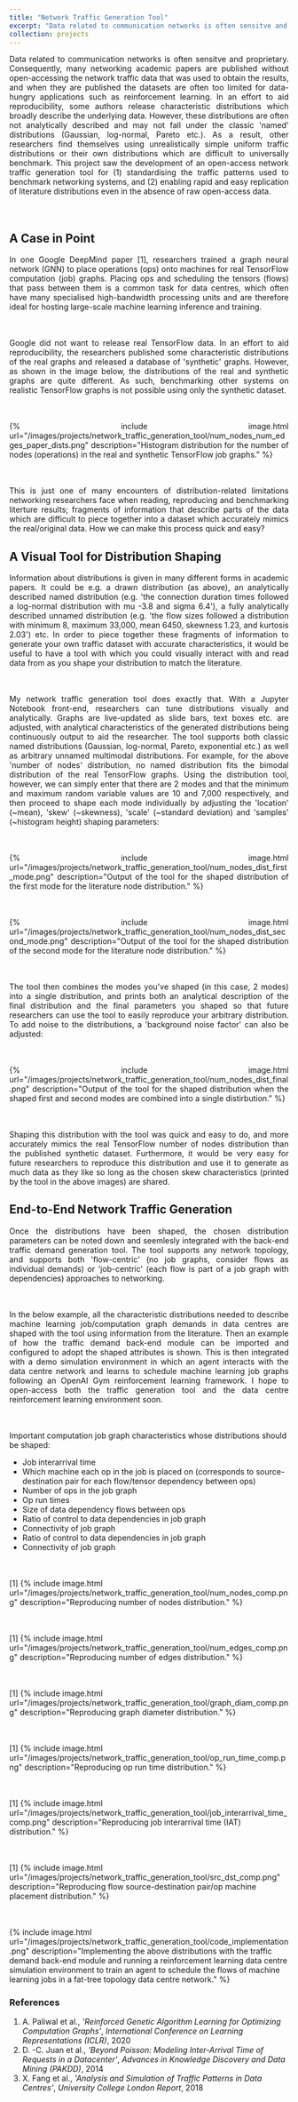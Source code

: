 ```yaml
---
title: "Network Traffic Generation Tool"
excerpt: "Data related to communication networks is often sensitve and proprietary. Consequently, many networking academic papers are published without open-accessing the network traffic data that was used to obtain the results, and when they are published the datasets are often too limited for data-hungry applications such as reinforcement learning. In an effort to aid reproducibility, some authors release characteristic distributions which broadly describe the underlying data. However, these distributions are often not analytically described and may not fall under the classic 'named' distributions (Gaussian, log-normal, Pareto etc.). As a result, other researchers find themselves using unrealistically simple uniform traffic distributions or their own distributions which are difficult to universally benchmark. This project saw the development of an open-access network traffic generation tool for (1) standardising the traffic patterns used to benchmark networking systems, and (2) enabling rapid and easy replication of literature distributions even in the absence of raw open-access data.<br/><img src='/images/projects/network_traffic_generation_tool/excerpt.png'>"
collection: projects
---
```


<div style="text-align: justify"> 
Data related to communication networks is often sensitve and proprietary. Consequently, many networking academic papers are published without open-accessing the network traffic data that was used to obtain the results, and when they are published the datasets are often too limited for data-hungry applications such as reinforcement learning. In an effort to aid reproducibility, some authors release characteristic distributions which broadly describe the underlying data. However, these distributions are often not analytically described and may not fall under the classic 'named' distributions (Gaussian, log-normal, Pareto etc.). As a result, other researchers find themselves using unrealistically simple uniform traffic distributions or their own distributions which are difficult to universally benchmark. This project saw the development of an open-access network traffic generation tool for (1) standardising the traffic patterns used to benchmark networking systems, and (2) enabling rapid and easy replication of literature distributions even in the absence of raw open-access data.
</div>
<br/><br/>



## A Case in Point
<div style="text-align: justify"> 
In one Google DeepMind paper [1], researchers trained a graph neural network (GNN) to place operations (ops) onto machines for real TensorFlow computation (job) graphs. Placing ops and scheduling the tensors (flows) that pass between them is a common task for data centres, which often have many specialised high-bandwidth processing units and are therefore ideal for hosting large-scale machine learning inference and training. 

<br/><br/>
Google did not want to release real TensorFlow data. In an effort to aid reproducibility, the researchers published some characteristic distributions of the real graphs and released a database of 'synthetic' graphs. However, as shown in the image below, the distributions of the real and synthetic graphs are quite different. As such, benchmarking other systems on realistic TensorFlow graphs is not possible using only the synthetic dataset.   

<br/><br/>
{% include image.html url="/images/projects/network_traffic_generation_tool/num_nodes_num_edges_paper_dists.png" description="Histogram distribution for the number of nodes (operations) in the real and synthetic TensorFlow job graphs." %}

<br/><br/>
This is just one of many encounters of distribution-related limitations networking researchers face when reading, reproducing and benchmarking literture results; fragments of information that describe parts of the data which are difficult to piece together into a dataset which accurately mimics the real/original data. How we can make this process quick and easy?


</div>




## A Visual Tool for Distribution Shaping

<div style="text-align: justify"> 
Information about distributions is given in many different forms in academic papers. It could be e.g. a drawn distribution (as above), an analytically described named distribution (e.g. 'the connection duration times followed a log-normal distribution with mu -3.8 and sigma 6.4'), a fully analytically described unnamed distribution (e.g. 'the flow sizes followed a distribution with minimum 8, maximum 33,000, mean 6450, skewness 1.23, and kurtosis 2.03') etc. In order to piece together these fragments of information to generate your own traffic dataset with accurate characteristics, it would be useful to have a tool with which you could visually interact with and read data from as you shape your distribution to match the literature.

<br/><br/>
My network traffic generation tool does exactly that. With a Jupyter Notebook front-end, researchers can tune distributions visually and analytically. Graphs are live-updated as slide bars, text boxes etc. are adjusted, with analytical characteristics of the generated distributions being continuously output to aid the researcher. The tool supports both classic named distributions (Gaussian, log-normal, Pareto, exponential etc.) as well as arbitrary unnamed multimodal distributions. For example, for the above 'number of nodes' distribution, no named distribution fits the bimodal distribution of the real TensorFlow graphs. Using the distribution tool, however, we can simply enter that there are 2 modes and that the minimum and maximum random variable values are 10 and 7,000 respectively, and then proceed to shape each mode individually by adjusting the 'location' (~mean), 'skew' (~skewness), 'scale' (~standard deviation) and 'samples' (~histogram height) shaping parameters:

<br/><br/>
{% include image.html url="/images/projects/network_traffic_generation_tool/num_nodes_dist_first_mode.png" description="Output of the tool for the shaped distribution of the first mode for the literature node distribution." %}

<br/><br/>
{% include image.html url="/images/projects/network_traffic_generation_tool/num_nodes_dist_second_mode.png" description="Output of the tool for the shaped distribution of the second mode for the literature node distribution." %}



<br/><br/>
The tool then combines the modes you've shaped (in this case, 2 modes) into a single distribution, and prints both an analytical description of the final distribution and the final parameters you shaped so that future researchers can use the tool to easily reproduce your arbitrary distribution. To add noise to the distributions, a 'background noise factor' can also be adjusted:

<br/><br/>
{% include image.html url="/images/projects/network_traffic_generation_tool/num_nodes_dist_final.png" description="Output of the tool for the shaped distribution when the shaped first and second modes are combined into a single distirbution." %}


<br/><br/>
Shaping this distribution with the tool was quick and easy to do, and more accurately mimics the real TensorFlow number of nodes distribution than the published synthetic dataset. Furthermore, it would be very easy for future researchers to reproduce this distribution and use it to generate as much data as they like so long as the chosen skew characteristics (printed by the tool in the above images) are shared.


</div>





## End-to-End Network Traffic Generation

<div style="text-align: justify"> 
Once the distributions have been shaped, the chosen distribution parameters can be noted down and seemlesly integrated with the back-end traffic demand generation tool. The tool supports any network topology, and supports both 'flow-centric' (no job graphs, consider flows as individual demands) or 'job-centric' (each flow is part of a job graph with dependencies) approaches to networking.  


<br/><br/>
In the below example, all the characteristic distributions needed to describe machine learning job/computation graph demands in data centres are shaped with the tool using information from the literature. Then an example of how the traffic demand back-end module can be imported and configured to adopt the shaped attributes is shown. This is then integrated with a demo simulation environment in which an agent interacts with the data centre network and learns to schedule machine learning job graphs following an OpenAI Gym reinforcement learning framework. I hope to open-access both the traffic generation tool and the data centre reinforcement learning environment soon.

</div>




<br/><br/>
Important computation job graph characteristics whose distributions should be shaped:
- Job interarrival time
- Which machine each op in the job is placed on (corresponds to source-destination pair for each flow/tensor dependency between ops)
- Number of ops in the job graph
- Op run times
- Size of data dependency flows between ops
- Ratio of control to data dependencies in job graph
- Connectivity of job graph
- Ratio of control to data dependencies in job graph
- Connectivity of job graph
    

<br/><br/>
[1]
{% include image.html url="/images/projects/network_traffic_generation_tool/num_nodes_comp.png" description="Reproducing number of nodes distribution." %}



<br/><br/>
[1]
{% include image.html url="/images/projects/network_traffic_generation_tool/num_edges_comp.png" description="Reproducing number of edges distribution." %}


<br/><br/>
[1]
{% include image.html url="/images/projects/network_traffic_generation_tool/graph_diam_comp.png" description="Reproducing graph diameter distribution." %}


<br/><br/>
[1]
{% include image.html url="/images/projects/network_traffic_generation_tool/op_run_time_comp.png" description="Reproducing op run time distribution." %}


<br/><br/>
[1]
{% include image.html url="/images/projects/network_traffic_generation_tool/job_interarrival_time_comp.png" description="Reproducing job interarrival time (IAT) distribution." %}


<br/><br/>
[1]
{% include image.html url="/images/projects/network_traffic_generation_tool/src_dst_comp.png" description="Reproducing flow source-destination pair/op machine placement distribution." %}



<br/><br/>
{% include image.html url="/images/projects/network_traffic_generation_tool/code_implementation.png" description="Implementing the above distributions with the traffic demand back-end module and running a reinforcement learning data centre simulation environment to train an agent to schedule the flows of machine learning jobs in a fat-tree topology data centre network." %}



### References
1. A. Paliwal et al., *'Reinforced Genetic Algorithm Learning for Optimizing Computation Graphs'*, *International Conference on Learning Representations (ICLR)*, 2020
2. D. -C. Juan et al., *'Beyond Poisson: Modeling Inter-Arrival Time of Requests in a Datacenter'*, *Advances in Knowledge Discovery and Data Mining (PAKDD)*, 2014
3. X. Fang et al., *'Analysis and Simulation of Traffic Patterns in Data Centres'*, *University College London Report*, 2018





